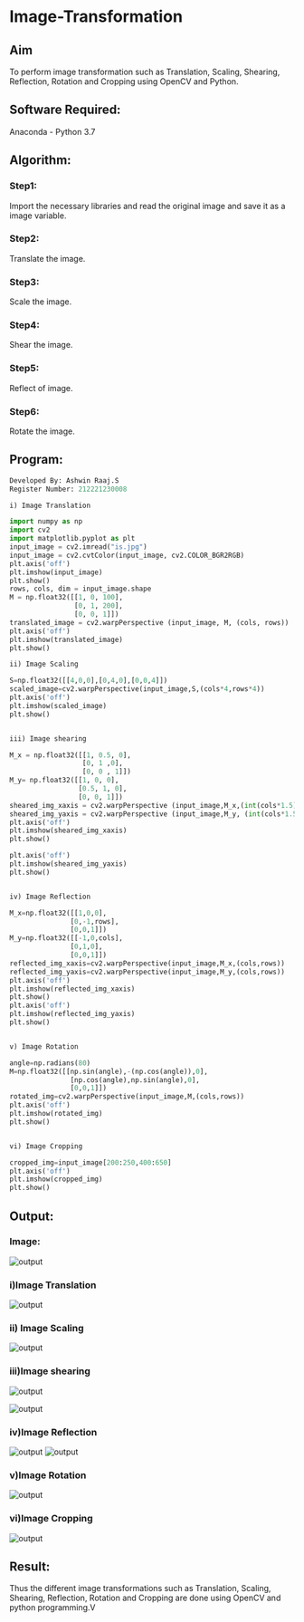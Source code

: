 # Image-Transformation
## Aim
To perform image transformation such as Translation, Scaling, Shearing, Reflection, Rotation and Cropping using OpenCV and Python.

## Software Required:
Anaconda - Python 3.7

## Algorithm:

### Step1:

Import the necessary libraries and read the original image and save it as a image variable.
<br>

### Step2:

Translate the image.
<br>

### Step3:

Scale the image.
<br>

### Step4:

Shear the image.
<br>

### Step5:

Reflect of image.
<br>

### Step6:

Rotate the image.
<br>

## Program:
```python
Developed By: Ashwin Raaj.S
Register Number: 212221230008

i) Image Translation

import numpy as np
import cv2
import matplotlib.pyplot as plt
input_image = cv2.imread("is.jpg")
input_image = cv2.cvtColor(input_image, cv2.COLOR_BGR2RGB)
plt.axis('off')
plt.imshow(input_image)
plt.show()
rows, cols, dim = input_image.shape
M = np.float32([[1, 0, 100],
                [0, 1, 200],
                [0, 0, 1]])
translated_image = cv2.warpPerspective (input_image, M, (cols, rows))
plt.axis('off')
plt.imshow(translated_image)
plt.show()

ii) Image Scaling

S=np.float32([[4,0,0],[0,4,0],[0,0,4]])
scaled_image=cv2.warpPerspective(input_image,S,(cols*4,rows*4))
plt.axis('off')
plt.imshow(scaled_image)
plt.show()


iii) Image shearing

M_x = np.float32([[1, 0.5, 0],
                  [0, 1 ,0],
                  [0, 0 , 1]])
M_y= np.float32([[1, 0, 0],
                 [0.5, 1, 0],
                 [0, 0, 1]])
sheared_img_xaxis = cv2.warpPerspective (input_image,M_x,(int(cols*1.5), int(rows *1.5))) 
sheared_img_yaxis = cv2.warpPerspective (input_image,M_y, (int(cols*1.5), int(rows *1.5)))
plt.axis('off')
plt.imshow(sheared_img_xaxis)
plt.show()

plt.axis('off')
plt.imshow(sheared_img_yaxis)
plt.show()


iv) Image Reflection

M_x=np.float32([[1,0,0],
               [0,-1,rows],
               [0,0,1]])
M_y=np.float32([[-1,0,cols],
               [0,1,0],
               [0,0,1]])
reflected_img_xaxis=cv2.warpPerspective(input_image,M_x,(cols,rows))
reflected_img_yaxis=cv2.warpPerspective(input_image,M_y,(cols,rows))
plt.axis('off')
plt.imshow(reflected_img_xaxis)
plt.show()
plt.axis('off')
plt.imshow(reflected_img_yaxis)
plt.show()


v) Image Rotation

angle=np.radians(80)
M=np.float32([[np.sin(angle),-(np.cos(angle)),0],
               [np.cos(angle),np.sin(angle),0],
               [0,0,1]])
rotated_img=cv2.warpPerspective(input_image,M,(cols,rows))
plt.axis('off')
plt.imshow(rotated_img)
plt.show()


vi) Image Cropping

cropped_img=input_image[200:250,400:650]
plt.axis('off')
plt.imshow(cropped_img)
plt.show()


```
## Output:
### Image:
![output](ss1.png)
### i)Image Translation
![output](ss2.png)

### ii) Image Scaling
![output](ss3.png)

### iii)Image shearing
![output](ss4.png)

![output](ss5.png)

### iv)Image Reflection
![output](ss6.png)
![output](ss7.png)
### v)Image Rotation

![output](ss8.png)

### vi)Image Cropping
![output](ss9.png)

## Result: 

Thus the different image transformations such as Translation, Scaling, Shearing, Reflection, Rotation and Cropping are done using OpenCV and python programming.V